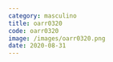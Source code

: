 ```yaml
---
category: masculino
title: oarr0320
code: oarr0320
image: /images/oarr0320.png
date: 2020-08-31
---
```

